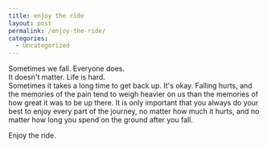 ```yaml
---
title: enjoy the ride
layout: post
permalink: /enjoy-the-ride/
categories:
  - Uncategorized
---
```

Sometimes we fall. Everyone does.  
It doesn't matter. Life is hard.  
Sometimes it takes a long time to get back up. It's okay. Falling hurts, and the memories of the pain tend to weigh heavier on us than the memories of how great it was to be up there. It is only important that you always do your best to enjoy every part of the journey, no matter how much it hurts, and no matter how long you spend on the ground after you fall.

Enjoy the ride.
